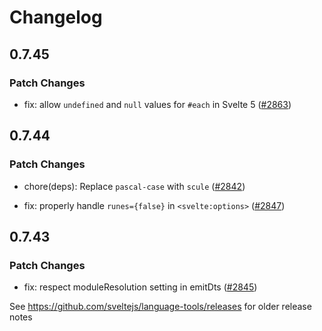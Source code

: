 # Changelog

## 0.7.45

### Patch Changes

-   fix: allow `undefined` and `null` values for `#each` in Svelte 5 ([#2863](https://github.com/sveltejs/language-tools/pull/2863))

## 0.7.44

### Patch Changes

-   chore(deps): Replace `pascal-case` with `scule` ([#2842](https://github.com/sveltejs/language-tools/pull/2842))

-   fix: properly handle `runes={false}` in `<svelte:options>` ([#2847](https://github.com/sveltejs/language-tools/pull/2847))

## 0.7.43

### Patch Changes

-   fix: respect moduleResolution setting in emitDts ([#2845](https://github.com/sveltejs/language-tools/pull/2845))

See https://github.com/sveltejs/language-tools/releases for older release notes
